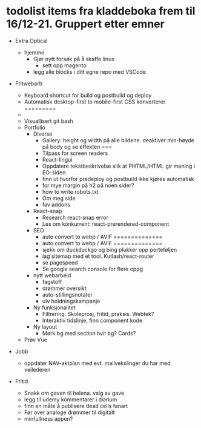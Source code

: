 # todolist items fra kladdeboka frem til 16/12-21. Gruppert etter emner
* Extra Optical
  * hjemme
    * Gjør nytt forsøk på å skaffe linux
      * sett opp magento
    * legg alle blocks i ditt egne repo med VSCode


* Fritwebarb
  * Keyboard shortcut for build og postbuild og deploy
  * Automatisk desktop-first to mobile-first CSS konverterer =========
  * 
  * Visuallisert git bash
  * Portfolio
    * Diverse
      * Gallery: height og width på alle bildene. deaktiver min-høyde på body og se effekten ===
      * Tilpass for screen readers
      * React-lingui
      * Oppdatere tekstbeskrivelse slik at PHTML/HTML gir mening i EO-siden
      * finn ut hvorfor predeploy og postbuild ikke kjøres automatisk
      * for mye margin på h2 på noen sider?
      * how to write robots.txt
      *  Om meg side
        * fav addons
    * React-snap
      * Research react-snap error
      * Les om konkurrent: react-prerendered-component
    * SEO
      * auto convert to webp / AVIF ==============
      * auto convert to webp / AVIF ==============
      * sjekk om duckduckgo og bing plukker opp porteføljen
      * lag sitemap med et tool. Kutlash/react-router
      * se pagespeed
      * Se google search console for flere oppg
    * nytt webarbeid
      * fagstoff
      * drømmer oversikt
      * auto-stillingsnotater
      * ulv holdningskampanje
    * Ny funksjonalitet
      * Filtrering. Skoleprosj, fritid, praksis. Webtek?
      * Interaktiv tidslinje, finn component kode
    * Ny layout
      * Mørk bg med section hvit bg? Cards?
  * Prøv Vue

* Jobb
  * oppdater NAV-aktplan med evt. mailvekslinger du har med veilederen

* Fritid
  * Snakk om gaven til helena. valg av gave.
  * legg til udemy kommentarer i diarium
  * finn en måte å publisere dead cells fanart
  * Før over analoge drømmer til digitalt
  * minfullness appen?